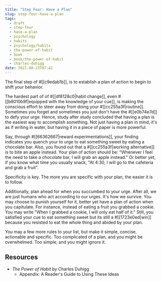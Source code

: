 ```yaml
---
title: "Step Four: Have a Plan"
slug: step-four-have-a-plan
tags:
  - draft
  - step-four
  - have-a-plan
  - psychology
  - habits
  - psychology/habits
  - the-power-of-habit
  - book
  - book/the-power-of-habit
  - charles-duhigg
date: 2021-08-23T07:42
---
```



The final step of #[[c9edab1b]], is to establish a plan of action to begin to
shift your behavior.

The hardest part of of #[[df8128c0|habit change]], even 
#[[b8010b9f|equipped with the knowledge of your cue]], is making the conscious
effort to steer away from doing your #[[cc255a3f|routine]]. Sometimes you forget
and sometimes you just don't have the #[[e0b74e7d]] to defy your urge. Hence,
study after study concluded that having a plan is the easiest way to accomplish
something. Not just having a plan in mind, it's as if writing in water, but
having it in a piece of paper is more powerful.

Say, through #[[66362667|reward experimentations]], your finding indicates you
quench your to urge to eat something sweet by eating a chocolate bar.  Also, you
found out that a #[[cc255a3f|working alternative]] is to bite an apple instead.
Your plan of action should be: "Whenever I feel the need to take a chocolate
bar, I will grab an apple instead." Or better yet, if you know what time you
usually snack, "At 4:30, I will go to the cafeteria and grab a fruit".

Specificity is key. The more you are specific with your plan, the easier it is
to follow.

Additionally, plan ahead for when you succumbed to your urge. After all, we are
just humans who act according to our urges. It's how we survive. You may choose
to punish yourself for it, better yet have a plan of action when you capitulate.
For instance, instead of eating a fruit you grabbed a cookie. You may write
"When I grabbed a cookie, I will only eat half of it." Still, you satisfied your
cue to eat something sweet but its still a #[[1723e0ed|win]] because you
resisted to eat the whole thing and abided by your plan.

You may a few more rules to your list, but make it simple, concise, actionable
and specific. Too complicated of a plan, and you might be overwhelmed. Too
simple, and you might ignore it.

## Resources

- _The Power of Habit_ by Charles Duhigg
  - Appendix: A Reader's Guide to Using These Ideas


